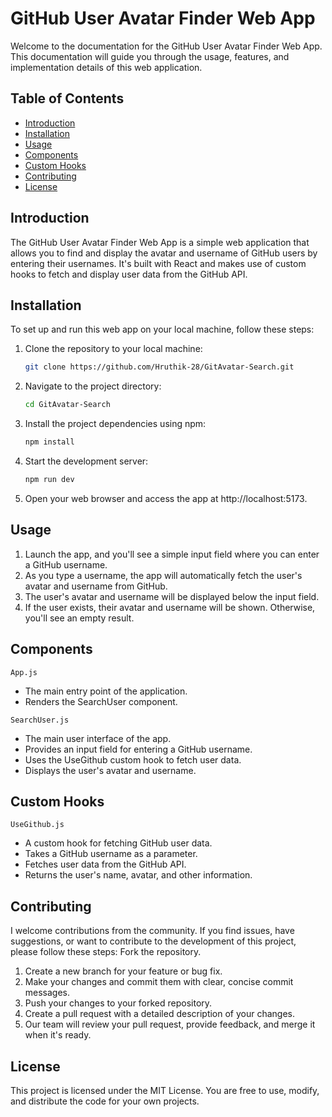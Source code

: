 # GitHub User Avatar Finder Web App

Welcome to the documentation for the GitHub User Avatar Finder Web App. This documentation will guide you through the usage, features, and implementation details of this web application.

## Table of Contents

- [Introduction](#introduction)
- [Installation](#installation)
- [Usage](#usage)
- [Components](#components)
- [Custom Hooks](#custom-hooks)
- [Contributing](#contributing)
- [License](#license)

## Introduction

The GitHub User Avatar Finder Web App is a simple web application that allows you to find and display the avatar and username of GitHub users by entering their usernames. It's built with React and makes use of custom hooks to fetch and display user data from the GitHub API.

## Installation

To set up and run this web app on your local machine, follow these steps:

1. Clone the repository to your local machine:

   ```bash
   git clone https://github.com/Hruthik-28/GitAvatar-Search.git
2. Navigate to the project directory:

   ```bash
   cd GitAvatar-Search
3. Install the project dependencies using npm:

   ```bash
   npm install
4. Start the development server:

    ```bash
   npm run dev
5. Open your web browser and access the app at http://localhost:5173.

## Usage
1. Launch the app, and you'll see a simple input field where you can enter a GitHub username.
2. As you type a username, the app will automatically fetch the user's avatar and username from GitHub.
3. The user's avatar and username will be displayed below the input field.
4. If the user exists, their avatar and username will be shown. Otherwise, you'll see an empty result.

## Components
  `App.js`
  - The main entry point of the application.
  - Renders the SearchUser component.
    
  `SearchUser.js`
  - The main user interface of the app.
  - Provides an input field for entering a GitHub username.
  - Uses the UseGithub custom hook to fetch user data.
  - Displays the user's avatar and username.

## Custom Hooks
  `UseGithub.js`
  - A custom hook for fetching GitHub user data.
  - Takes a GitHub username as a parameter.
  - Fetches user data from the GitHub API.
  - Returns the user's name, avatar, and other information.

## Contributing
  I welcome contributions from the community. If you find issues, have suggestions, or want to contribute to the development of this project, please follow these steps:
  Fork the repository.

1. Create a new branch for your feature or bug fix.
2. Make your changes and commit them with clear, concise commit messages.
3. Push your changes to your forked repository.
4. Create a pull request with a detailed description of your changes.
5. Our team will review your pull request, provide feedback, and merge it when it's ready.

## License
  This project is licensed under the MIT License. You are free to use, modify, and distribute the code for your own projects.

